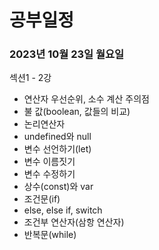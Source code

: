 # 공부일정
### 2023년 10월 23일 월요일
섹션1 - 2강
- 연산자 우선순위, 소수 계산 주의점
- 불 값(boolean, 값들의 비교)
- 논리연산자
- undefined와 null
- 변수 선언하기(let)
- 변수 이름짓기
- 변수 수정하기
- 상수(const)와 var
- 조건문(if)
- else, else if, switch
- 조건부 연산자(삼항 연산자)
- 반복문(while)